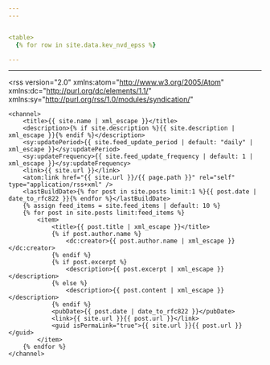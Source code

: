```yaml
---
---


<table>
  {% for row in site.data.kev_nvd_epss %}

---
```

---
<?xml version="1.0" encoding="UTF-8"?>
<rss version="2.0"
	xmlns:atom="http://www.w3.org/2005/Atom"
	xmlns:dc="http://purl.org/dc/elements/1.1/"
	xmlns:sy="http://purl.org/rss/1.0/modules/syndication/"
>
	<channel>
		<title>{{ site.name | xml_escape }}</title>
		<description>{% if site.description %}{{ site.description | xml_escape }}{% endif %}</description>		
		<sy:updatePeriod>{{ site.feed_update_period | default: "daily" | xml_escape }}</sy:updatePeriod>
		<sy:updateFrequency>{{ site.feed_update_frequency | default: 1 | xml_escape }}</sy:updateFrequency>
		<link>{{ site.url }}</link>
		<atom:link href="{{ site.url }}/{{ page.path }}" rel="self" type="application/rss+xml" />
		<lastBuildDate>{% for post in site.posts limit:1 %}{{ post.date | date_to_rfc822 }}{% endfor %}</lastBuildDate>
		{% assign feed_items = site.feed_items | default: 10 %}
		{% for post in site.posts limit:feed_items %}
			<item>
				<title>{{ post.title | xml_escape }}</title>
				{% if post.author.name %}
					<dc:creator>{{ post.author.name | xml_escape }}</dc:creator>
				{% endif %}
				{% if post.excerpt %}
					<description>{{ post.excerpt | xml_escape }}</description>
				{% else %}
					<description>{{ post.content | xml_escape }}</description>
				{% endif %}
				<pubDate>{{ post.date | date_to_rfc822 }}</pubDate>
				<link>{{ site.url }}{{ post.url }}</link>
				<guid isPermaLink="true">{{ site.url }}{{ post.url }}</guid>
			</item>
		{% endfor %}
	</channel>
</rss>